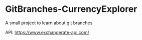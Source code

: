 # GitBranches-CurrencyExplorer
A small project to learn about git branches


API: https://www.exchangerate-api.com/
